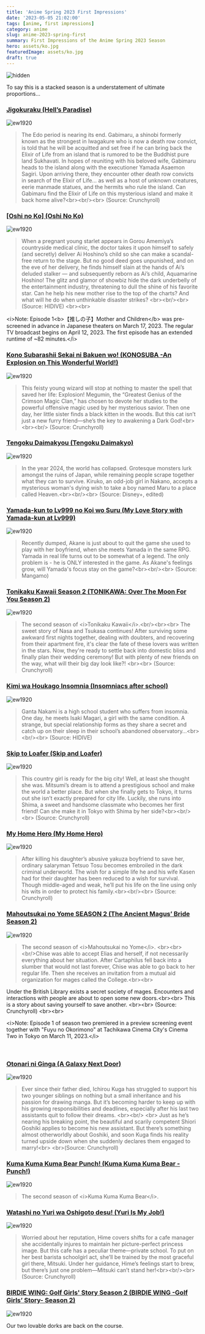 ```yaml
---
title: 'Anime Spring 2023 First Impressions'
date: '2023-05-05 21:02:00'
tags: [anime, first impressions]
category: anime
slug: anime-2023-spring-first
summary: First Impressions of the Anime Spring 2023 Season
hero: assets/ko.jpg
featuredImage: assets/ko.jpg
draft: true
---
```


![](assets/ko.jpg "hidden")

To say this is a stacked season is a understatement of ultimate proportions...

### [Jigokuraku (Hell’s Paradise)](https://anilist.co/anime/128893)

![](assets/paradise.jpg "ew1920")

> The Edo period is nearing its end. Gabimaru, a shinobi formerly known as the strongest in Iwagakure who is now a death row convict, is told that he will be acquitted and set free if he can bring back the Elixir of Life from an island that is rumored to be the Buddhist pure land Sukhavati. In hopes of reuniting with his beloved wife, Gabimaru heads to the island along with the executioner Yamada Asaemon Sagiri. Upon arriving there, they encounter other death row convicts in search of the Elixir of Life... as well as a host of unknown creatures, eerie manmade statues, and the hermits who rule the island. Can Gabimaru find the Elixir of Life on this mysterious island and make it back home alive?&lt;br&gt;&lt;br/&gt;&lt;br&gt;
(Source: Crunchyroll)


### [[Oshi no Ko] (Oshi No Ko)](https://anilist.co/anime/150672)

![](assets/oshino.jpg "ew1920")

> When a pregnant young starlet appears in Gorou Amemiya’s countryside medical clinic, the doctor takes it upon himself to safely (and secretly) deliver Ai Hoshino’s child so she can make a scandal-free return to the stage. But no good deed goes unpunished, and on the eve of her delivery, he finds himself slain at the hands of Ai’s deluded stalker — and subsequently reborn as Ai’s child, Aquamarine Hoshino! The glitz and glamor of showbiz hide the dark underbelly of the entertainment industry, threatening to dull the shine of his favorite star. Can he help his new mother rise to the top of the charts? And what will he do when unthinkable disaster strikes? &lt;br&gt;&lt;br/&gt;&lt;br&gt;
(Source: HIDIVE)
&lt;br&gt;&lt;br&gt;

&lt;i&gt;Note: Episode 1&lt;b&gt;【推しの子】Mother and Children&lt;/b&gt; was pre-screened in advance in Japanese theaters on March 17, 2023. The regular TV broadcast begins on April 12, 2023. The first episode has an extended runtime of \~82 minutes.&lt;/i&gt;



### [Kono Subarashii Sekai ni Bakuen wo! (KONOSUBA -An Explosion on This Wonderful World!)](https://anilist.co/anime/150075)

![](assets/konosuba.jpg "ew1920")

> This feisty young wizard will stop at nothing to master the spell that saved her life: Explosion! Megumin, the “Greatest Genius of the Crimson Magic Clan,” has chosen to devote her studies to the powerful offensive magic used by her mysterious savior. Then one day, her little sister finds a black kitten in the woods. But this cat isn’t just a new furry friend—she’s the key to awakening a Dark God!&lt;br&gt;&lt;br&gt;&lt;br/&gt;
(Source: Crunchyroll)


### [Tengoku Daimakyou (Tengoku Daimakyo)](https://anilist.co/anime/155783)

![](assets/heavenly.jpg "ew1920")

> In the year 2024, the world has collapsed. Grotesque monsters lurk amongst the ruins of Japan, while remaining people scrape together what they can to survive. Kiruko, an odd-job girl in Nakano, accepts a mysterious woman&#x27;s dying wish to take a boy named Maru to a place called Heaven.&lt;br&gt;&lt;br/&gt;&lt;br&gt;
(Source: Disney+, edited)


### [Yamada-kun to Lv999 no Koi wo Suru (My Love Story with Yamada-kun at Lv999)](https://anilist.co/anime/154965)

![](assets/yamada.jpg "ew1920")

> Recently dumped, Akane is just about to quit the game she used to play with her boyfriend, when she meets Yamada in the same RPG. Yamada in real life turns out to be somewhat of a legend. The only problem is - he is ONLY interested in the game. As Akane&#x27;s feelings grow, will Yamada&#x27;s focus stay on the game?&lt;br&gt;&lt;br/&gt;&lt;br&gt;
(Source: Mangamo)


### [Tonikaku Kawaii Season 2 (TONIKAWA: Over The Moon For You Season 2)](https://anilist.co/anime/141208)

![](assets/moon.jpg "ew1920")

> The second season of &lt;i&gt;Tonikaku Kawaii&lt;/i&gt;.&lt;br/&gt;&lt;br&gt;&lt;br&gt;
The sweet story of Nasa and Tsukasa continues! After surviving some awkward first nights together, dealing with doubters, and recovering from their apartment fire, it&#x27;s clear the fate of these lovers was written in the stars. Now, they&#x27;re ready to settle back into domestic bliss and finally plan their wedding ceremony! But with plenty of new friends on the way, what will their big day look like?!
&lt;br&gt;&lt;br&gt;
(Source: Crunchyroll)


### [Kimi wa Houkago Insomnia (Insomniacs after school)](https://anilist.co/anime/143653)

![](assets/insomnia.jpg "ew1920")

> Ganta Nakami is a high school student who suffers from insomnia. One day, he meets Isaki Magari, a girl with the same condition. A strange, but special relationship forms as they share a secret and catch up on their sleep in their school’s abandoned observatory…&lt;br&gt;&lt;br/&gt;&lt;br&gt;
(Source: HIDIVE)


### [Skip to Loafer (Skip and Loafer)](https://anilist.co/anime/141911)

![](assets/loafer.jpg "ew1920")

> This country girl is ready for the big city! Well, at least she thought she was. Mitsumi’s dream is to attend a prestigious school and make the world a better place. But when she finally gets to Tokyo, it turns out she isn’t exactly prepared for city life. Luckily, she runs into Shima, a sweet and handsome classmate who becomes her first friend! Can she make it in Tokyo with Shima by her side?&lt;br&gt;&lt;br/&gt;&lt;br&gt;
(Source: Crunchyroll)



### [My Home Hero (My Home Hero)](https://anilist.co/anime/151189)

![](assets/hero.jpg "ew1920")

> After killing his daughter’s abusive yakuza boyfriend to save her, ordinary salaryman Tetsuo Tosu becomes embroiled in the dark criminal underworld. The wish for a simple life he and his wife Kasen had for their daughter has been reduced to a wish for survival. Though middle-aged and weak, he’ll put his life on the line using only his wits in order to protect his family.&lt;br&gt;&lt;br/&gt;&lt;br&gt;
(Source: Crunchyroll)


### [Mahoutsukai no Yome SEASON 2 (The Ancient Magus’ Bride Season 2)](https://anilist.co/anime/154364)

![](assets/bride.jpg "ew1920")

> The second season of &lt;i&gt;Mahoutsukai no Yome&lt;/i&gt;. &lt;br&gt;&lt;br&gt;&lt;br/&gt;Chise was able to accept Elias and herself, if not necessarily everything about her situation. After Cartaphilus fell back into a slumber that would not last forever, Chise was able to go back to her regular life. Then she receives an invitation from a mutual aid organization for mages called the College.&lt;br&gt;&lt;br&gt;

Under the British Library exists a secret society of mages. Encounters and interactions with people are about to open some new doors.&lt;br&gt;&lt;br&gt;
This is a story about saving yourself to save another. &lt;br&gt;&lt;br&gt;
(Source: Crunchyroll) &lt;br&gt;&lt;br&gt;

&lt;i&gt;Note: Episode 1 of season two premiered in a preview screening event together with &quot;Fuyu no Okorimono&quot; at Tachikawa Cinema City&#x27;s Cinema Two in Tokyo on March 11, 2023.&lt;/i&gt;

 


### [Otonari ni Ginga (A Galaxy Next Door)](https://anilist.co/anime/148098)

![](assets/galaxy.jpg "ew1920")

> Ever since their father died, Ichirou Kuga has struggled to support his two younger siblings on nothing but a small inheritance and his passion for drawing manga. But it’s becoming harder to keep up with his growing responsibilities and deadlines, especially after his last two assistants quit to follow their dreams. &lt;br&gt;&lt;br/&gt; &lt;br&gt;
Just as he’s nearing his breaking point, the beautiful and scarily competent Shiori Goshiki applies to become his new assistant. But there’s something almost otherworldly about Goshiki, and soon Kuga finds his reality turned upside down when she suddenly declares them engaged to marry!&lt;br&gt;
&lt;br&gt;(Source: Crunchyroll)



### [Kuma Kuma Kuma Bear Punch! (Kuma Kuma Kuma Bear - Punch!)](https://anilist.co/anime/127550)

![](assets/bear.jpg "ew1920")

> The second season of &lt;i&gt;Kuma Kuma Kuma Bear&lt;/i&gt;.


### [Watashi no Yuri wa Oshigoto desu! (Yuri Is My Job!)](https://anilist.co/anime/149028)

![](assets/yuri.jpg "ew1920")

> Worried about her reputation, Hime covers shifts for a cafe manager she accidentally injures to maintain her picture-perfect princess image. But this cafe has a peculiar theme—private school. To put on her best barista schoolgirl act, she’ll be trained by the most graceful girl there, Mitsuki. Under her guidance, Hime’s feelings start to brew, but there’s just one problem—Mitsuki can’t stand her!&lt;br&gt;&lt;br/&gt;&lt;br&gt;
(Source: Crunchyroll)


### [BIRDIE WING: Golf Girls&#x27; Story Season 2 (BIRDIE WING -Golf Girls’ Story- Season 2)](https://anilist.co/anime/151606)

![](assets/golf.jpg "ew1920")

Our two lovable dorks are back on the course.